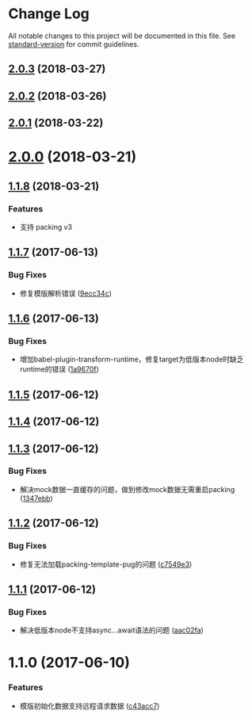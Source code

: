 # Change Log

All notable changes to this project will be documented in this file. See [standard-version](https://github.com/conventional-changelog/standard-version) for commit guidelines.

<a name="2.0.3"></a>
## [2.0.3](https://github.com/packingjs/packing-template-pug/compare/v2.0.2...v2.0.3) (2018-03-27)



<a name="2.0.2"></a>
## [2.0.2](https://github.com/packingjs/packing-template-pug/compare/v2.0.1...v2.0.2) (2018-03-26)



<a name="2.0.1"></a>
## [2.0.1](https://github.com/packingjs/packing-template-pug/compare/v2.0.0...v2.0.1) (2018-03-22)



<a name="2.0.0"></a>
# [2.0.0](https://github.com/packingjs/packing-template-pug/compare/v1.1.8...v2.0.0) (2018-03-21)



<a name="1.1.8"></a>
## [1.1.8](https://github.com/packingjs/packing-template-pug/compare/v1.1.7...v1.1.8) (2018-03-21)

### Features

* 支持 packing v3 


<a name="1.1.7"></a>
## [1.1.7](https://github.com/packingjs/packing-template-pug/compare/v1.1.6...v1.1.7) (2017-06-13)


### Bug Fixes

* 修复模版解析错误 ([9ecc34c](https://github.com/packingjs/packing-template-pug/commit/9ecc34c))



<a name="1.1.6"></a>
## [1.1.6](https://github.com/packingjs/packing-template-pug/compare/v1.1.5...v1.1.6) (2017-06-13)


### Bug Fixes

* 增加babel-plugin-transform-runtime，修复target为低版本node时缺乏runtime的错误 ([1a9670f](https://github.com/packingjs/packing-template-pug/commit/1a9670f))



<a name="1.1.5"></a>
## [1.1.5](https://github.com/packingjs/packing-template-pug/compare/v1.1.4...v1.1.5) (2017-06-12)



<a name="1.1.4"></a>
## [1.1.4](https://github.com/packingjs/packing-template-pug/compare/v1.1.3...v1.1.4) (2017-06-12)



<a name="1.1.3"></a>
## [1.1.3](https://github.com/packingjs/packing-template-pug/compare/v1.1.2...v1.1.3) (2017-06-12)


### Bug Fixes

* 解决mock数据一直缓存的问题，做到修改mock数据无需重启packing ([1347ebb](https://github.com/packingjs/packing-template-pug/commit/1347ebb))



<a name="1.1.2"></a>
## [1.1.2](https://github.com/packingjs/packing-template-pug/compare/v1.1.1...v1.1.2) (2017-06-12)


### Bug Fixes

* 修复无法加载packing-template-pug的问题 ([c7549e3](https://github.com/packingjs/packing-template-pug/commit/c7549e3))



<a name="1.1.1"></a>
## [1.1.1](https://github.com/packingjs/packing-template-pug/compare/v1.1.0...v1.1.1) (2017-06-12)


### Bug Fixes

* 解决低版本node不支持async...await语法的问题 ([aac02fa](https://github.com/packingjs/packing-template-pug/commit/aac02fa))



<a name="1.1.0"></a>
# 1.1.0 (2017-06-10)


### Features

* 模版初始化数据支持远程请求数据 ([c43acc7](https://github.com/packingjs/packing-template-pug/commit/c43acc7))
